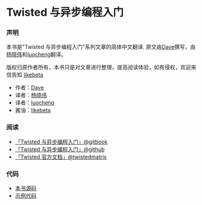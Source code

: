 # Twisted 与异步编程入门

### 声明

本书是"Twisted 与异步编程入门"系列文章的简体中文翻译. 原文由[Dave](http://krondo.com/blog/?page_id=1327)撰写，由[杨晓伟](http://blog.sina.com.cn/s/blog_704b6af70100py9n.html)和[luocheng](https://github.com/luocheng/twisted-intro-cn)翻译。

版权归原作者所有，本书只是对文章进行整理，提高阅读体验，如有侵权，欢迎来信告知 [likebeta](http://www.ixxoo.me)

*   作者：[Dave](http://krondo.com/blog/?page_id=1327)
*   译者：[杨晓伟](http://blog.sina.com.cn/s/blog_704b6af70100py9n.html)
*   译者：[luocheng](https://github.com/luocheng/twisted-intro-cn)
*   酱油：[likebeta](http://www.ixxoo.me)

### 阅读

*   [「Twisted 与异步编程入门」@gitbook](http://likebeta.gitbooks.io/twisted-intro-cn)
*   [「Twisted 与异步编程入门」@github](https://github.com/likebeta/twisted-intro-cn/blob/gh-pages/zh/SUMMARY.md)
*   [「Twisted 官方文档」@twistedmatrix](http://twistedmatrix.com/documents/current/core/howto/index.html)

### 代码

*   [本书源码](https://github.com/likebeta/twisted-intro-cn)
*   [示例代码](https://github.com/jdavisp3/twisted-intro)
